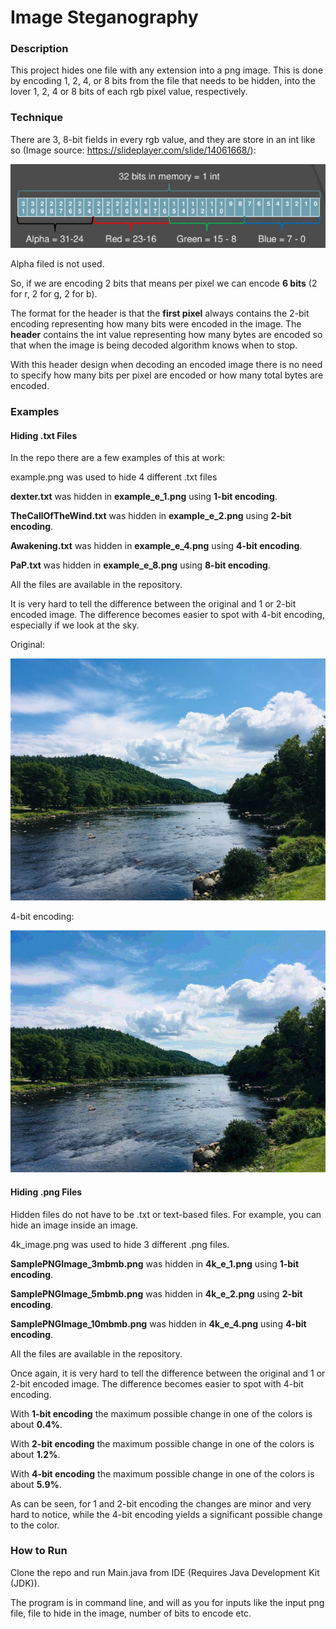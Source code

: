 # Image Steganography

### Description
This project hides one file with any extension into a png image. This is done by encoding 1, 2, 4, or 8 bits from the file that needs to be hidden, into the lover 1, 2, 4 or 8 bits of each rgb pixel value, respectively. 

### Technique 
There are 3, 8-bit fields in every rgb value, and they are store in an int like so (Image source: https://slideplayer.com/slide/14061668/):

![](intRGB.PNG)

Alpha filed is not used.

So, if we are encoding 2 bits that means per pixel we can encode **6 bits** (2 for r, 2 for g, 2 for b).

The format for the header is that the **first pixel** always contains the 2-bit encoding representing how many bits were encoded in the image. The **header** contains the int value representing how many bytes are encoded so that when the image is being decoded algorithm knows when to stop.

With this header design when decoding an encoded image there is no need to specify how many bits per pixel are encoded or how many total bytes are encoded.

### Examples
#### Hiding .txt Files
In the repo there are a few examples of this at work:

example.png was used to hide 4 different .txt files

**dexter.txt** was hidden in **example_e_1.png** using **1-bit encoding**.

**TheCallOfTheWind.txt** was hidden in **example_e_2.png** using **2-bit encoding**.

**Awakening.txt** was hidden in **example_e_4.png** using **4-bit encoding**.

**PaP.txt** was hidden in **example_e_8.png** using **8-bit encoding**.

All the files are available in the repository.

It is very hard to tell the difference between the original and 1 or 2-bit encoded image. The difference becomes easier to spot with 4-bit encoding, especially if we look at the sky.

Original:

![](example.png)

4-bit encoding:

![](example_e_4.png)

#### Hiding .png Files

Hidden files do not have to be .txt or text-based files. For example, you can hide an image inside an image. 

4k_image.png was used to hide 3 different .png files.

**SamplePNGImage_3mbmb.png** was hidden in **4k_e_1.png** using **1-bit encoding**.

**SamplePNGImage_5mbmb.png** was hidden in **4k_e_2.png** using **2-bit encoding**.

**SamplePNGImage_10mbmb.png** was hidden in **4k_e_4.png** using **4-bit encoding**.

All the files are available in the repository.

Once again, it is very hard to tell the difference between the original and 1 or 2-bit encoded image. The difference becomes easier to spot with 4-bit encoding. 

With **1-bit encoding** the maximum possible change in one of the colors is about **0.4%**.

With **2-bit encoding** the maximum possible change in one of the colors is about **1.2%**.

With **4-bit encoding** the maximum possible change in one of the colors is about **5.9%**.

As can be seen, for 1 and 2-bit encoding the changes are minor and very hard to notice, while the 4-bit encoding yields a significant possible change to the color.

### How to Run

Clone the repo and run Main.java from IDE (Requires Java Development Kit (JDK)).

The program is in command line, and will as you for inputs like the input png file, file to hide in the image, number of bits to encode etc.

